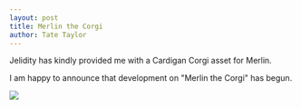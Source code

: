 ```yaml
---
layout: post
title: Merlin the Corgi
author: Tate Taylor
---
```


Jelidity has kindly provided me with a Cardigan Corgi asset for Merlin.

I am happy to announce that development on "Merlin the Corgi" has begun.

![](https://c10.patreonusercontent.com/4/patreon-media/p/post/55567766/92f5662bf71f4b609550e8c4c39bcda5/eyJxIjoxMDAsIndlYnAiOjB9/1.png?token-hash=A-jUYubNNOlkSKZFDI-ke4Jo8lewXUK5V27Eze3e3pE%3D&token-time=1748649600)
